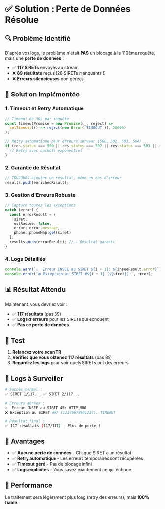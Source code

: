 # ✅ Solution : Perte de Données Résolue

## 🔍 Problème Identifié

D'après vos logs, le problème n'était **PAS** un blocage à la 110ème requête, mais une **perte de données** :

- ✅ **117 SIRETs** envoyés au stream
- ❌ **89 résultats** reçus (28 SIRETs manquants !)
- ❌ **Erreurs silencieuses** non gérées

## 🎯 Solution Implémentée

### 1. **Timeout et Retry Automatique**
```typescript
// Timeout de 30s par requête
const timeoutPromise = new Promise((_, reject) => 
  setTimeout(() => reject(new Error('TIMEOUT')), 30000)
);

// Retry automatique pour erreurs serveur (500, 502, 503, 504)
if (res.status === 500 || res.status === 502 || res.status === 503 || res.status === 504) {
  // Retry avec backoff exponentiel
}
```

### 2. **Garantie de Résultat**
```typescript
// TOUJOURS ajouter un résultat, même en cas d'erreur
results.push(enrichedResult);
```

### 3. **Gestion d'Erreurs Robuste**
```typescript
// Capture toutes les exceptions
catch (error) {
  const errorResult = {
    siret,
    estRadiee: false,
    error: error.message,
    phone: phoneMap.get(siret)
  };
  results.push(errorResult); // ← Résultat garanti
}
```

### 4. **Logs Détaillés**
```typescript
console.warn(`⚠️  Erreur INSEE au SIRET ${i + 1}: ${inseeResult.error}`);
console.error(`❌ Exception au SIRET #${i + 1} (${siret}):`, error);
```

## 📊 Résultat Attendu

Maintenant, vous devriez voir :
- ✅ **117 résultats** (pas 89)
- ✅ **Logs d'erreurs** pour les SIRETs qui échouent
- ✅ **Pas de perte de données**

## 🧪 Test

1. **Relancez votre scan TR**
2. **Vérifiez que vous obtenez 117 résultats** (pas 89)
3. **Regardez les logs** pour voir quels SIRETs ont des erreurs

## 📝 Logs à Surveiller

```bash
# Succès normal :
✅ SIRET 1/117... ✅ SIRET 2/117...

# Erreurs gérées :
⚠️  Erreur INSEE au SIRET 45: HTTP_500
❌ Exception au SIRET #67 (12345678901234): TIMEOUT

# Résultat final :
✅ 117 résultats (117/117) - Plus de perte !
```

## 🎯 Avantages

- ✅ **Aucune perte de données** - Chaque SIRET a un résultat
- ✅ **Retry automatique** - Les erreurs temporaires sont récupérées
- ✅ **Timeout géré** - Pas de blocage infini
- ✅ **Logs explicites** - Vous savez exactement ce qui échoue

## 🚀 Performance

Le traitement sera légèrement plus long (retry des erreurs), mais **100% fiable**.

